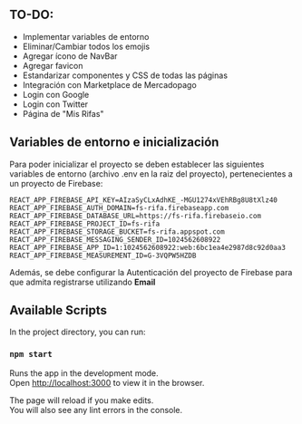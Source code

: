 ## TO-DO:

- Implementar variables de entorno
- Eliminar/Cambiar todos los emojis
- Agregar ícono de NavBar <br />
- Agregar favicon <br />
- Estandarizar componentes y CSS de todas las páginas
- Integración con Marketplace de Mercadopago
- Login con Google
- Login con Twitter
- Página de "Mis Rifas"


## Variables de entorno e inicialización

Para poder inicializar el proyecto se deben establecer las siguientes variables de entorno (archivo .env en la raiz del proyecto), pertenecientes a un proyecto de Firebase:<br />

```
REACT_APP_FIREBASE_API_KEY=AIzaSyCLxAdhKE_-MGU1274xVEhRBg8U8tXlz40
REACT_APP_FIREBASE_AUTH_DOMAIN=fs-rifa.firebaseapp.com
REACT_APP_FIREBASE_DATABASE_URL=https://fs-rifa.firebaseio.com
REACT_APP_FIREBASE_PROJECT_ID=fs-rifa
REACT_APP_FIREBASE_STORAGE_BUCKET=fs-rifa.appspot.com
REACT_APP_FIREBASE_MESSAGING_SENDER_ID=1024562608922
REACT_APP_FIREBASE_APP_ID=1:1024562608922:web:6bc1ea4e2987d8c92d0aa3
REACT_APP_FIREBASE_MEASUREMENT_ID=G-3VQPW5HZDB
```
Además, se debe configurar la Autenticación del proyecto de Firebase para que admita registrarse utilizando **Email**

## Available Scripts

In the project directory, you can run:

### `npm start`

Runs the app in the development mode.<br />
Open [http://localhost:3000](http://localhost:3000) to view it in the browser.

The page will reload if you make edits.<br />
You will also see any lint errors in the console.
